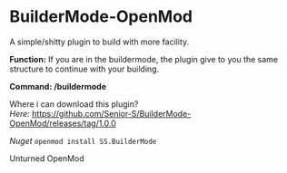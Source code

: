 # BuilderMode-OpenMod
A simple/shitty plugin to build with more facility.

**Function:** If you are in the buildermode, the plugin give to you the same structure to continue with your building.

**Command: /buildermode**

Where i can download this plugin?<br />
*Here:* https://github.com/Senior-S/BuilderMode-OpenMod/releases/tag/1.0.0

*Nuget* `openmod install SS.BuilderMode`

Unturned OpenMod
